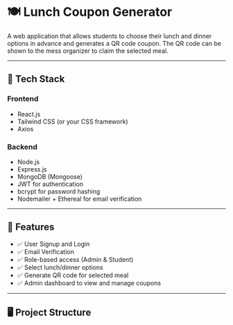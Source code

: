 # 🍽️ Lunch Coupon Generator

A web application that allows students to choose their lunch and dinner options in advance and generates a QR code coupon. The QR code can be shown to the mess organizer to claim the selected meal.

---

## 🧰 Tech Stack

### Frontend
- React.js
- Tailwind CSS (or your CSS framework)
- Axios

### Backend
- Node.js
- Express.js
- MongoDB (Mongoose)
- JWT for authentication
- bcrypt for password hashing
- Nodemailer + Ethereal for email verification

---

## 🚀 Features

- ✅ User Signup and Login
- ✅ Email Verification
- ✅ Role-based access (Admin & Student)
- ✅ Select lunch/dinner options
- ✅ Generate QR code for selected meal
- ✅ Admin dashboard to view and manage coupons

---

## 🖥️ Project Structure

